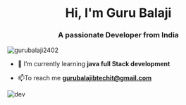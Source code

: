 <h1  align="center"  >Hi, I'm Guru Balaji </span></h1>
<h3 align="center">A passionate Developer from India</h3>

<p align="left"> <img src="https://komarev.com/ghpvc/?username=gurubalaji2402&label=Profile%20views&color=0e75b6&style=flat-square" alt="gurubalaji2402" /> </p>

- 🌱 I’m currently learning **java full Stack development**

- 📫To reach me **gurubalajibtechit@gmail.com**


![dev](https://github.com/gurubalaji2402/gurubalaji2402/assets/59954872/59b5b7b3-8afd-4371-8aee-66af32117b4f)



